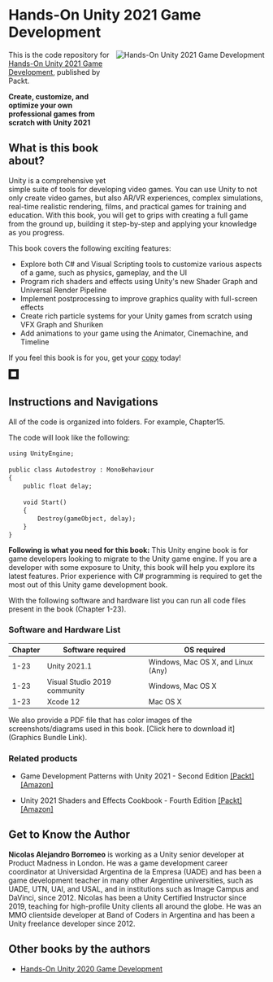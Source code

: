# Hands-On Unity 2021 Game Development

<a href="https://www.packtpub.com/product/hands-on-unity-2021-game-development-second-edition/9781801071482"><img src="https://static.packt-cdn.com/products/9781801071482/cover/smaller" alt="Hands-On Unity 2021 Game Development" height="256px" align="right"></a>

This is the code repository for [Hands-On Unity 2021 Game Development](https://www.packtpub.com/product/hands-on-unity-2021-game-development-second-edition/9781801071482), published by Packt.

**Create, customize, and optimize your own professional games from scratch with Unity 2021**

## What is this book about?
Unity is a comprehensive yet simple suite of tools for developing video games. You can use Unity to not only create video games, but also AR/VR experiences, complex simulations, real-time realistic rendering, films, and practical games for training and education. With this book, you will get to grips with creating a full game from the ground up, building it step-by-step and applying your knowledge as you progress.

This book covers the following exciting features: 
* Explore both C# and Visual Scripting tools to customize various aspects of a game, such as physics, gameplay, and the UI
* Program rich shaders and effects using Unity's new Shader Graph and Universal Render Pipeline
* Implement postprocessing to improve graphics quality with full-screen effects
* Create rich particle systems for your Unity games from scratch using VFX Graph and Shuriken
* Add animations to your game using the Animator, Cinemachine, and Timeline

If you feel this book is for you, get your [copy](https://www.amazon.com/dp/1801071489) today!

<a href="https://www.packtpub.com/?utm_source=github&utm_medium=banner&utm_campaign=GitHubBanner"><img src="https://raw.githubusercontent.com/PacktPublishing/GitHub/master/GitHub.png" 
alt="https://www.packtpub.com/" border="5" /></a>

## Instructions and Navigations
All of the code is organized into folders. For example, Chapter15.

The code will look like the following:
```
using UnityEngine;

public class Autodestroy : MonoBehaviour
{
    public float delay;

    void Start()
    {
        Destroy(gameObject, delay);
    }
}
```

**Following is what you need for this book:**
This Unity engine book is for game developers looking to migrate to the Unity game engine. If you are a developer with some exposure to Unity, this book will help you explore its latest features. Prior experience with C# programming is required to get the most out of this Unity game development book.

With the following software and hardware list you can run all code files present in the book (Chapter 1-23).

### Software and Hardware List

| Chapter  | Software required                   | OS required                        |
| -------- | ------------------------------------| -----------------------------------|
| 1-23        | Unity 2021.1                   | Windows, Mac OS X, and Linux (Any) |
| 1-23        | Visual Studio 2019 community           | Windows, Mac OS X |
| 1-23        |  Xcode 12         | Mac OS X |


We also provide a PDF file that has color images of the screenshots/diagrams used in this book. [Click here to download it](Graphics Bundle Link).

### Related products <Other books you may enjoy>
* Game Development Patterns with Unity 2021 - Second Edition [[Packt]](https://www.packtpub.com/product/game-development-patterns-with-unity-2021-second-edition/9781800200814) [[Amazon]](https://www.amazon.com/dp/1800200811)

* Unity 2021 Shaders and Effects Cookbook - Fourth Edition [[Packt]](https://www.packtpub.com/product/unity-2021-shaders-and-effects-cookbook-fourth-edition/9781839218620) [[Amazon]](https://www.amazon.com/dp/1839218622)

## Get to Know the Author
**Nicolas Alejandro Borromeo**
 is working as a Unity senior developer at Product Madness in London. He was a game development career coordinator at Universidad Argentina de la Empresa (UADE) and has been a game development teacher in many other Argentine universities, such as UADE, UTN, UAI, and USAL, and in institutions such as Image Campus and DaVinci, since 2012. Nicolas has been a Unity Certified Instructor since 2019, teaching for high-profile Unity clients all around the globe. He was an MMO clientside developer at Band of Coders in Argentina and has been a Unity freelance developer since 2012.


## Other books by the authors
* [Hands-On Unity 2020 Game Development](https://www.packtpub.com/product/hands-on-unity-2020-game-development/9781838642006)

